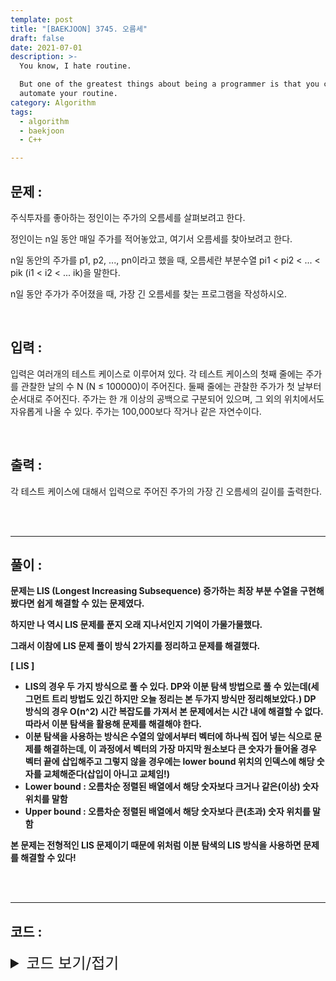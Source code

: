 ```yaml
---
template: post
title: "[BAEKJOON] 3745. 오름세"
draft: false
date: 2021-07-01
description: >-
  You know, I hate routine.

  But one of the greatest things about being a programmer is that you can
  automate your routine.
category: Algorithm
tags:
  - algorithm
  - baekjoon
  - C++

---
```




## 문제 : 

주식투자를 좋아하는 정인이는 주가의 오름세를 살펴보려고 한다.

정인이는 n일 동안 매일 주가를 적어놓았고, 여기서 오름세를 찾아보려고 한다.

n일 동안의 주가를 p1, p2, ..., pn이라고 했을 때, 오름세란 부분수열 pi1 < pi2 < ... < pik (i1 < i2 < ... ik)을 말한다.

n일 동안 주가가 주어졌을 때, 가장 긴 오름세를 찾는 프로그램을 작성하시오.

<br/>

## 입력 :

입력은 여러개의 테스트 케이스로 이루어져 있다. 각 테스트 케이스의 첫째 줄에는 주가를 관찰한 날의 수 N (N ≤ 100000)이 주어진다. 둘째 줄에는 관찰한 주가가 첫 날부터 순서대로 주어진다. 주가는 한 개 이상의 공백으로 구분되어 있으며, 그 외의 위치에서도 자유롭게 나올 수 있다. 주가는 100,000보다 작거나 같은 자연수이다.

<br/>

## 출력 : 

각 테스트 케이스에 대해서 입력으로 주어진 주가의 가장 긴 오름세의 길이를 출력한다.

<br/>

<br/>

___

## 풀이 :

**문제는 LIS (Longest Increasing Subsequence) 증가하는 최장 부분 수열을 구현해봤다면 쉽게 해결할 수 있는 문제였다.**

**하지만 나 역시 LIS 문제를 푼지 오래 지나서인지 기억이 가물가물했다.**

**그래서 이참에 LIS 문제 풀이 방식 2가지를 정리하고 문제를 해결했다.**

**[ LIS ]**

- **LIS의 경우 두 가지 방식으로 풀 수 있다. DP와 이분 탐색 방법으로 풀 수 있는데(세그먼트 트리 방법도 있긴 하지만 오늘 정리는 본 두가지 방식만 정리해보았다.) DP 방식의 경우 O(n^2) 시간 복잡도를 가져서 본 문제에서는 시간 내에 해결할 수 없다. 따라서 이분 탐색을 활용해 문제를 해결해야 한다.**
- **이분 탐색을 사용하는 방식은 수열의 앞에서부터 벡터에 하나씩 집어 넣는 식으로 문제를 해결하는데, 이 과정에서 벡터의 가장 마지막 원소보다 큰 숫자가 들어올 경우 벡터 끝에 삽입해주고 그렇지 않을 경우에는 lower bound 위치의 인덱스에 해당 숫자를 교체해준다(삽입이 아니고 교체임!)**
- **Lower bound : 오름차순 정렬된 배열에서 해당 숫자보다 크거나 같은(이상) 숫자 위치를 말함**
- **Upper bound : 오름차순 정렬된 배열에서 해당 숫자보다 큰(초과) 숫자 위치를 말함**

**본 문제는 전형적인 LIS 문제이기 때문에 위처럼 이분 탐색의 LIS 방식을 사용하면 문제를 해결할 수 있다!**

<br/>

<br/>

---

## 코드 :

<details>
<summary style="cursor:pointer; font-size:1.5rem">
	코드 보기/접기
</summary>

```c++
#include <iostream>
#include <vector>

using namespace std;
vector<int> ansvec;
int n;

void binarySearch(int input, int left, int right) {
    if (!ansvec.size() || ansvec[ansvec.size() - 1] < input) {
        ansvec.push_back(input);
        return;
    }
    if (left >= right) {
        if (ansvec[left] > input) ansvec[left] = input;
        return;
    }

    int mid = (left + right) / 2;
    if (ansvec[mid] >= input) binarySearch(input, left, mid);
    else binarySearch(input, mid + 1, right);
}

int main() {
    int input;

    while (cin >> n) {
        ansvec.clear();
        for (int i = 0; i < n; i++) {
            cin >> input;
            binarySearch(input, 0, ansvec.size() - 1);
        }
        cout << ansvec.size() << '\n';
    }
    return 0;
}
```

</details>
<br/>

<br/>

<br/>
